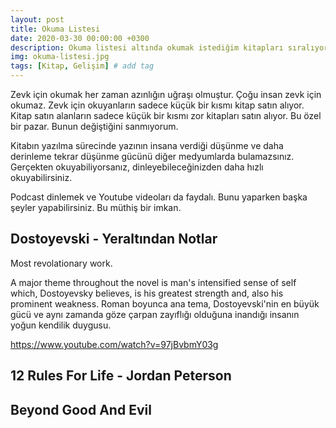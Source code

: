```yaml
---
layout: post
title: Okuma Listesi
date: 2020-03-30 00:00:00 +0300
description: Okuma listesi altında okumak istediğim kitapları sıralıyorum.
img: okuma-listesi.jpg
tags: [Kitap, Gelişim] # add tag
---
```


Zevk için okumak her zaman azınlığın uğraşı olmuştur.
Çoğu insan zevk için okumaz.
Zevk için okuyanların sadece küçük bir kısmı kitap satın alıyor.
Kitap satın alanların sadece küçük bir kısmı zor kitapları satın alıyor.
Bu özel bir pazar. Bunun değiştiğini sanmıyorum.

Kitabın yazılma sürecinde yazının insana verdiği düşünme ve daha derinleme tekrar düşünme gücünü diğer medyumlarda bulamazsınız.
Gerçekten okuyabiliyorsanız, dinleyebileceğinizden daha hızlı okuyabilirsiniz.

Podcast dinlemek ve Youtube videoları da faydalı. Bunu yaparken başka şeyler yapabilirsiniz. Bu müthiş bir imkan.

## Dostoyevski - Yeraltından Notlar

Most revolationary work. 

A major theme throughout the novel is man's intensified sense of self which, Dostoyevsky believes, is his greatest strength and, also his prominent weakness.
Roman boyunca ana tema, Dostoyevski'nin en büyük gücü ve aynı zamanda göze çarpan zayıflığı olduğuna inandığı insanın yoğun kendilik duygusu.

https://www.youtube.com/watch?v=97jBvbmY03g


## 12 Rules For Life - Jordan Peterson

## Beyond Good And Evil 
